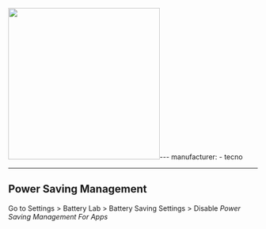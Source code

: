 <a href="https://dontkillmyapp.com/tecno"><img id="badge-shareable" width="306px" src="https://dontkillmyapp.com/badge/tecno3.svg"></a>---
manufacturer:
    - tecno

---

## Power Saving Management

Go to Settings > Battery Lab > Battery Saving Settings > Disable *Power Saving Management For Apps*
